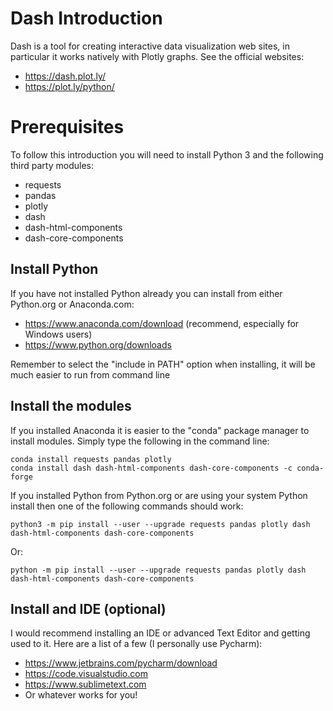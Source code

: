# Dash Introduction

Dash is a tool for creating interactive data visualization web sites, in particular it works natively with Plotly graphs. See the official websites:

 * https://dash.plot.ly/
 * https://plot.ly/python/


# Prerequisites 

To follow this introduction you will need to install Python 3 and the following third party modules:

 * requests
 * pandas
 * plotly
 * dash
 * dash-html-components
 * dash-core-components

## Install Python

If you have not installed Python already you can install from either Python.org or Anaconda.com:

 * https://www.anaconda.com/download (recommend, especially for Windows users)
 * https://www.python.org/downloads
 
Remember to select the "include in PATH" option when installing, it will be much easier to run from command line

## Install the modules

If you installed Anaconda it is easier to the "conda" package manager to install modules. Simply type the following in the command line:

    conda install requests pandas plotly
    conda install dash dash-html-components dash-core-components -c conda-forge
    
 If you installed Python from Python.org or are using your system Python install then one of the following commands should work:
 
    python3 -m pip install --user --upgrade requests pandas plotly dash dash-html-components dash-core-components
    
 Or:
 
    python -m pip install --user --upgrade requests pandas plotly dash dash-html-components dash-core-components
    
## Install and IDE (optional)

I would recommend installing an IDE or advanced Text Editor and getting used to it. Here are a list of a few (I personally use Pycharm):

 * https://www.jetbrains.com/pycharm/download
 * https://code.visualstudio.com
 * https://www.sublimetext.com
 * Or whatever works for you!

